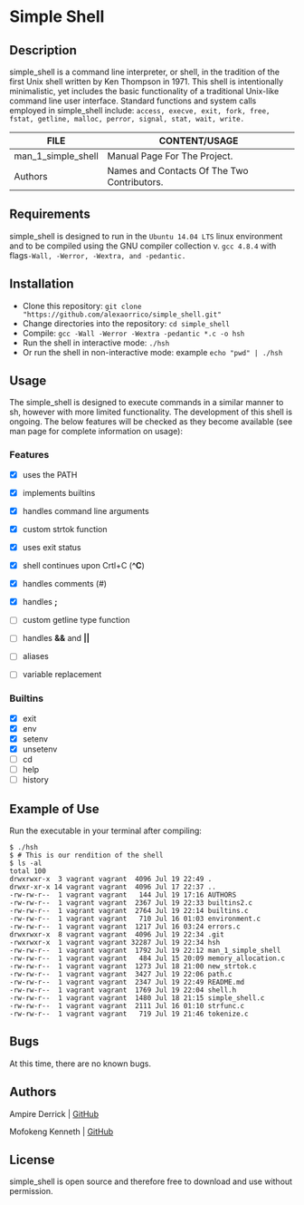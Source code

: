 # Simple Shell 

## Description
simple_shell is a command line interpreter, or shell, in the tradition of the first Unix shell written by Ken Thompson in 1971. This shell is intentionally minimalistic, yet includes the basic functionality of a traditional Unix-like command line user interface.
Standard functions and system calls employed in simple_shell include:
   `access, execve, exit, fork, free, fstat, getline, malloc, perror, signal, stat, wait, write.`

FILE | CONTENT/USAGE
---- | -------------
man_1_simple_shell | Manual Page For The Project.
Authors | Names and Contacts Of The Two Contributors.

## Requirements

simple_shell is designed to run in the `Ubuntu 14.04 LTS` linux environment and to be compiled using the GNU compiler collection v. `gcc 4.8.4` with flags`-Wall, -Werror, -Wextra, and -pedantic.`

## Installation

   - Clone this repository: `git clone "https://github.com/alexaorrico/simple_shell.git"`
   - Change directories into the repository: `cd simple_shell`
   - Compile: `gcc -Wall -Werror -Wextra -pedantic *.c -o hsh`
   - Run the shell in interactive mode: `./hsh`
   - Or run the shell in non-interactive mode: example `echo "pwd" | ./hsh`

## Usage

The simple_shell is designed to execute commands in a similar manner to sh, however with more limited functionality. The development of this shell is ongoing. The below features will be checked as they become available (see man page for complete information on usage):

### Features
- [x] uses the PATH
- [x] implements builtins
- [x] handles command line arguments
- [x] custom strtok function
- [x] uses exit status
- [x] shell continues upon Crtl+C (**^C**)
- [x] handles comments (#)
- [x] handles **;**
- [ ] custom getline type function
- [ ] handles **&&** and **||**
- [ ] aliases
- [ ] variable replacement


### Builtins

- [x] exit
- [x] env
- [x] setenv
- [x] unsetenv
- [ ] cd
- [ ] help
- [ ] history

## Example of Use
Run the executable in your terminal after compiling:
```
$ ./hsh
$ # This is our rendition of the shell
$ ls -al
total 100
drwxrwxr-x  3 vagrant vagrant  4096 Jul 19 22:49 .
drwxr-xr-x 14 vagrant vagrant  4096 Jul 17 22:37 ..
-rw-rw-r--  1 vagrant vagrant   144 Jul 19 17:16 AUTHORS
-rw-rw-r--  1 vagrant vagrant  2367 Jul 19 22:33 builtins2.c
-rw-rw-r--  1 vagrant vagrant  2764 Jul 19 22:14 builtins.c
-rw-rw-r--  1 vagrant vagrant   710 Jul 16 01:03 environment.c
-rw-rw-r--  1 vagrant vagrant  1217 Jul 16 03:24 errors.c
drwxrwxr-x  8 vagrant vagrant  4096 Jul 19 22:34 .git
-rwxrwxr-x  1 vagrant vagrant 32287 Jul 19 22:34 hsh
-rw-rw-r--  1 vagrant vagrant  1792 Jul 19 22:12 man_1_simple_shell
-rw-rw-r--  1 vagrant vagrant   484 Jul 15 20:09 memory_allocation.c
-rw-rw-r--  1 vagrant vagrant  1273 Jul 18 21:00 new_strtok.c
-rw-rw-r--  1 vagrant vagrant  3427 Jul 19 22:06 path.c
-rw-rw-r--  1 vagrant vagrant  2347 Jul 19 22:49 README.md
-rw-rw-r--  1 vagrant vagrant  1769 Jul 19 22:04 shell.h
-rw-rw-r--  1 vagrant vagrant  1480 Jul 18 21:15 simple_shell.c
-rw-rw-r--  1 vagrant vagrant  2111 Jul 16 01:10 strfunc.c
-rw-rw-r--  1 vagrant vagrant   719 Jul 19 21:46 tokenize.c
```
## Bugs
At this time, there are no known bugs.

## Authors
Ampire Derrick | [GitHub](https://github.com/am-derrick)

Mofokeng Kenneth | [GitHub](https://github.com/kenneth-bit)

## License
simple_shell is open source and therefore free to download and use without permission.
